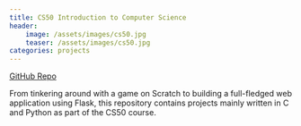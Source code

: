 ```yaml
---
title: CS50 Introduction to Computer Science
header:
    image: /assets/images/cs50.jpg
    teaser: /assets/images/cs50.jpg
categories: projects
---
```

[GitHub Repo](https://github.com/anilgeorge04/cs50harvard)

From tinkering around with a game on Scratch to building a full-fledged web application using Flask, this repository contains projects mainly written in C and Python as part of the CS50 course.